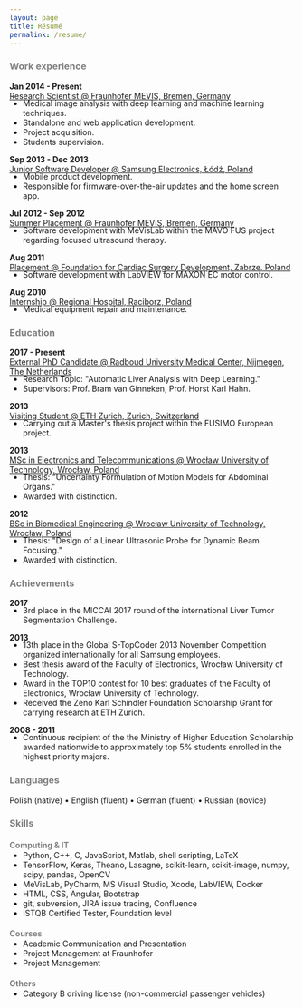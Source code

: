 ```yaml
---
layout: page
title: Résumé
permalink: /resume/
---
```


<h3 style="color:grey">Work experience</h3>

**Jan 2014 - Present** <br>
<u>Research Scientist @ Fraunhofer MEVIS, Bremen, Germany</u>
<ul style="margin-top:-18px">
  <li>Medical image analysis with deep learning and machine learning techniques.</li>
  <li>Standalone and web application development. </li>
  <li>Project acquisition.</li>
  <li>Students supervision.</li>
</ul>

**Sep 2013 - Dec 2013** <br>
<u>Junior Software Developer @ Samsung Electronics, Łódź, Poland</u>
<ul style="margin-top:-18px">
  <li>Mobile product development.</li>
  <li>Responsible for firmware-over-the-air updates and the home screen app.</li>
</ul>

**Jul 2012 - Sep 2012** <br>
<u>Summer Placement @ Fraunhofer MEVIS, Bremen, Germany</u>
<ul style="margin-top:-18px">
  <li>Software development with MeVisLab within the MAVO FUS project regarding focused ultrasound therapy. </li>
</ul>


**Aug 2011** <br>
<u>Placement @ Foundation for Cardiac Surgery Development, Zabrze, Poland</u>
<ul style="margin-top:-18px">
  <li>Software development with LabVIEW for MAXON EC motor control.</li>
</ul>

**Aug 2010** <br>
<u>Internship @ Regional Hospital, Raciborz, Poland</u>
<ul style="margin-top:-18px">
  <li>Medical equipment repair and maintenance.</li>
</ul>

<h3 style="color:grey">Education</h3>

**2017 - Present** <br>
<u>External PhD Candidate @ Radboud University Medical Center, Nijmegen, The Netherlands</u>
<ul style="margin-top:-18px">
  <li>Research Topic: "Automatic Liver Analysis with Deep Learning."</li>
  <li>Supervisors: Prof. Bram van Ginneken, Prof. Horst Karl Hahn.</li>
</ul>

**2013** <br>
<u>Visiting Student @ ETH Zurich, Zurich, Switzerland</u>
<ul style="margin-top:-18px">
  <li>Carrying out a Master's thesis project within the FUSIMO European project.</li>
</ul>

**2013** <br>
<u>MSc in Electronics and Telecommunications @ Wrocław University of Technology, Wrocław, Poland</u>
<ul style="margin-top:-18px">
  <li>Thesis: "Uncertainty Formulation of Motion Models for Abdominal Organs."</li>
  <li>Awarded with distinction.</li>
</ul>

**2012** <br>
<u>BSc in Biomedical Engineering @ Wrocław University of Technology, Wrocław, Poland</u>
<ul style="margin-top:-18px">
  <li>Thesis: "Design of a Linear Ultrasonic Probe for Dynamic Beam Focusing."</li>
  <li>Awarded with distinction.</li>
</ul>

<h3 style="color:grey">Achievements</h3>

**2017**
<ul style="margin-top:-18px">
  <li>3rd place in the MICCAI 2017 round of the international Liver Tumor Segmentation Challenge.</li>
</ul>

**2013**
<ul style="margin-top:-18px">
  <li>13th place in the Global S-TopCoder 2013 November Competition organized internationally for all Samsung employees.</li>
  <li>Best thesis award of the Faculty of Electronics, Wrocław University of Technology.</li>
  <li>Award in the TOP10 contest for 10 best graduates of the Faculty of Electronics, Wrocław University of Technology.</li>
  <li>Received  the Zeno Karl Schindler Foundation Scholarship Grant for carrying research at ETH Zurich.</li>
</ul>

**2008 - 2011**
<ul style="margin-top:-18px">
  <li>Continuous recipient of the the Ministry of Higher Education Scholarship awarded nationwide to approximately top 5% students enrolled in the highest priority majors.</li>
</ul>

<h3 style="color:grey">Languages</h3>

Polish (native) • English (fluent) • German (fluent) • Russian (novice)

<h3 style="color:grey">Skills</h3>

<h4 style="color:grey">Computing & IT</h4>

<ul style="margin-top:-18px">
  <li>Python, C++, C, JavaScript, Matlab, shell scripting, LaTeX</li>
  <li>TensorFlow, Keras, Theano, Lasagne, scikit-learn, scikit-image, numpy, scipy, pandas, OpenCV</li>
  <li>MeVisLab, PyCharm, MS Visual Studio, Xcode, LabVIEW, Docker</li>
  <li>HTML, CSS, Angular, Bootstrap</li>
  <li>git, subversion, JIRA issue tracing, Confluence</li>
  <li>ISTQB Certified Tester, Foundation level</li>
</ul>

<h4 style="color:grey">Courses</h4>
<ul style="margin-top:-18px">
  <li>Academic Communication and Presentation</li>
  <li>Project Management at Fraunhofer</li>
  <li>Project Management</li>
</ul>

<h4 style="color:grey">Others</h4>
<ul style="margin-top:-18px">
  <li>Category B driving license (non-commercial passenger vehicles)</li>
</ul> 

